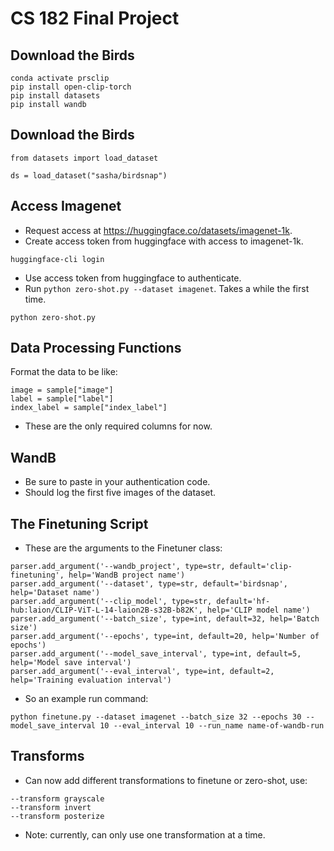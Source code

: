 # CS 182 Final Project

## Download the Birds

```
conda activate prsclip
pip install open-clip-torch
pip install datasets
pip install wandb
```

## Download the Birds
```
from datasets import load_dataset

ds = load_dataset("sasha/birdsnap")
```

## Access Imagenet

* Request access at https://huggingface.co/datasets/imagenet-1k.
* Create access token from huggingface with access to imagenet-1k.
```
huggingface-cli login
```
* Use access token from huggingface to authenticate.
* Run `python zero-shot.py --dataset imagenet`. Takes a while the first time.

```
python zero-shot.py
```

## Data Processing Functions
Format the data to be like:

```
image = sample["image"]
label = sample["label"]
index_label = sample["index_label"]
```

* These are the only required columns for now.

## WandB

* Be sure to paste in your authentication code.
* Should log the first five images of the dataset.

## The Finetuning Script
* These are the arguments to the Finetuner class:

```
parser.add_argument('--wandb_project', type=str, default='clip-finetuning', help='WandB project name')
parser.add_argument('--dataset', type=str, default='birdsnap', help='Dataset name')
parser.add_argument('--clip_model', type=str, default='hf-hub:laion/CLIP-ViT-L-14-laion2B-s32B-b82K', help='CLIP model name')
parser.add_argument('--batch_size', type=int, default=32, help='Batch size')
parser.add_argument('--epochs', type=int, default=20, help='Number of epochs')
parser.add_argument('--model_save_interval', type=int, default=5, help='Model save interval')
parser.add_argument('--eval_interval', type=int, default=2, help='Training evaluation interval')
```

* So an example run command:
```
python finetune.py --dataset imagenet --batch_size 32 --epochs 30 --model_save_interval 10 --eval_interval 10 --run_name name-of-wandb-run
```

## Transforms

* Can now add different transformations to finetune or zero-shot, use:

```
--transform grayscale
--transform invert
--transform posterize
```

* Note: currently, can only use one transformation at a time.